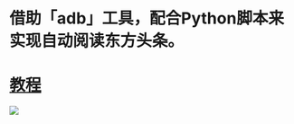 # 借助「adb」工具，配合Python脚本来实现自动阅读东方头条。
# [教程](https://mp.weixin.qq.com/s/B-qAml-V3gGkJGvIQt2sAg)

![](https://github.com/sh06y/Eastday-money/blob/master/%E4%B8%8B%E8%BD%BD%E6%96%B9%E6%B3%95.png?raw=true)
